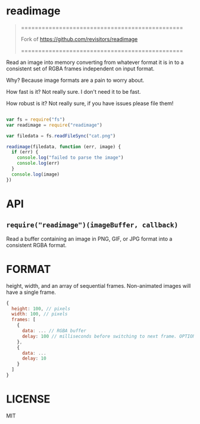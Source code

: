 readimage
=========

> ===============================================
>
> Fork of https://github.com/revisitors/readimage
>
> ===============================================

Read an image into memory converting from whatever format it is in to a consistent set of RGBA frames independent on input format.

Why? Because image formats are a pain to worry about.

How fast is it? Not really sure. I don't need it to be fast.

How robust is it? Not really sure, if you have issues please file them!


```javascript

var fs = require("fs")
var readimage = require("readimage")

var filedata = fs.readFileSync("cat.png")

readimage(filedata, function (err, image) {
  if (err) {
    console.log("failed to parse the image")
    console.log(err)
  }
  console.log(image)
})

```

API
===

`require("readimage")(imageBuffer, callback)`
---

Read a buffer containing an image in PNG, GIF, or JPG format into a consistent RGBA format.

FORMAT
===

height, width, and an array of sequential frames. Non-animated images will have a single frame.

```js
{
  height: 100, // pixels
  width: 100, // pixels
  frames: [
    {
      data: ... // RGBA buffer
      delay: 100 // milliseconds before switching to next frame. OPTIONAL
    },
    {
      data: ...
      delay: 10
    }
  ]
}
```

LICENSE
=======

MIT
